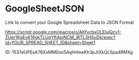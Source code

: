 # GoogleSheetJSON
Link to convert your Google Spreadsheet Data to JSON Format

https://script.google.com/macros/s/AKfycbxOLElujQcy1-ZUer1KgEvK16gkTLUqYftApjNCM_IRTL3HSuDk/exec?id=YOUR_SPREAD_SHEET_ID&sheet=Sheet1

ID: 1537eUPEsA76XxMM0xo5AqhHmeKh3pJtXkQcSpa4RMXg
